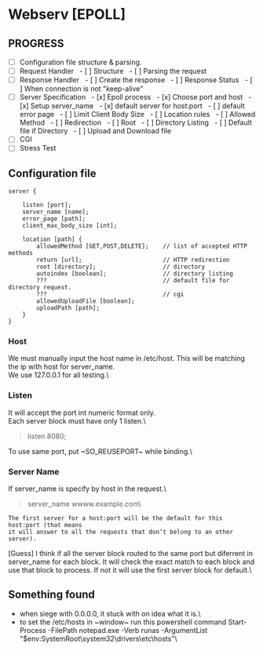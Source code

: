 # Webserv [EPOLL]

## PROGRESS
- [ ] Configuration file structure & parsing.
- [ ] Request Handler
&nbsp;&nbsp;- [ ] Structure
&nbsp;&nbsp;- [ ] Parsing the request
- [ ] Response Handler
&nbsp;&nbsp;- [ ] Create the response
&nbsp;&nbsp;- [ ] Response Status
&nbsp;&nbsp;- [ ] When connection is not "keep-alive"
- [ ] Server Specification
&nbsp;&nbsp;- [x] Epoll process
&nbsp;&nbsp;- [x] Choose port and host
&nbsp;&nbsp;- [x] Setup server_name
&nbsp;&nbsp;- [x] default server for host:port
&nbsp;&nbsp;- [ ] default error page
&nbsp;&nbsp;- [ ] Limit Client Body Size
&nbsp;&nbsp;- [ ] Location rules
&nbsp;&nbsp;- [ ] Allowed Method
&nbsp;&nbsp;- [ ] Redirection
&nbsp;&nbsp;- [ ] Root
&nbsp;&nbsp;- [ ] Directory Listing
&nbsp;&nbsp;- [ ] Default file if Directory
&nbsp;&nbsp;- [ ] Upload and Download file
- [ ] CGI
- [ ] Stress Test

## Configuration file

```
server {

    listen [port];
    server_name [name];
    error_page [path];
    client_max_body_size [int];

    location [path] {
        allowedMethod [GET,POST,DELETE];    // list of accepted HTTP methods
        return [url];                       // HTTP redirection
        root [directory];                   // directory
        autoindex [boolean];                // directory listing
        ???                                 // default file for directory request.
        ???                                 // cgi
        allowedUploadFile [boolean];
        uploadPath [path];
    }
}
```

### Host
We must manually input the host name in /etc/host. This will be matching the ip with host for server_name.\
We use 127.0.0.1 for all testing.\

### Listen
It will accept the port int numeric format only.\
Each server block must have only 1 listen.\
> listen 8080;

To use same port, put ~SO_REUSEPORT~ while binding.\

### Server Name
If server_name is specify by host in the request.\
> server_name wwww.example.com\

```
The first server for a host:port will be the default for this host:port (that means
it will answer to all the requests that don’t belong to an other server).
```
[Guess] I think if all the server block routed to the same port but diferrent in server_name for each block. It will check the exact match to each block and use that block to process. If not it will use the first server block for default.\

## Something found
- when siege with 0.0.0.0, it stuck with on idea what it is.\
- to set the /etc/hosts in ~window~ run this powershell command 
    Start-Process -FilePath notepad.exe -Verb runas -ArgumentList "$env:SystemRoot\system32\drivers\etc\hosts"\
